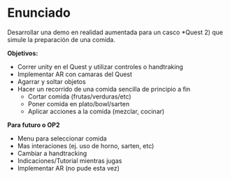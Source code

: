 # Enunciado

Desarrollar una demo en realidad aumentada para un casco *Quest 2) que simule la preparación de una comida. 

**Objetivos:**
* Correr unity en el Quest y utilizar controles o handtraking 
* Implementar AR con camaras del Quest
* Agarrar y soltar objetos
* Hacer un recorrido de una comida sencilla de principio a fin
    * Cortar comida (frutas/verduras/etc)
    * Poner comida en plato/bowl/sarten
    * Aplicar acciones a la comida (mezclar, cocinar)
  

**Para futuro o OP2**
* Menu para seleccionar comida
* Mas interaciones (ej. uso de horno, sarten, etc)
* Cambiar a handtracking
* Indicaciones/Tutorial mientras jugas
* Implementar AR (no pude esta vez)
